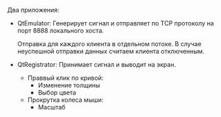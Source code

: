 Два приложения:
- QtEmulator:
	Генерирует сигнал и отправляет по TCP протоколу на порт 8888 локального хоста.

	Отправка для каждого клиента в отдельном потоке.
	В случае неуспешной отправки данных считаем клиента отключенным.

- QtRegistrator:
	Принимает сигнал и выводит на экран.

	- Праввый клик по кривой:
		- Изменение толщины
		- Выбор цвета
	- Прокрутка колеса мыши:
		- Масштаб
		
